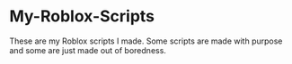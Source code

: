 # My-Roblox-Scripts
These are my Roblox scripts I made. Some scripts are made with purpose and some are just made out of boredness.
